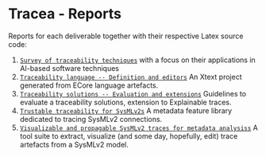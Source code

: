 # Tracea - Reports

Reports for each deliverable together with their respective Latex source code:

1. [`Survey of traceability techniques`](https://github.com/modelia/tracea/blob/master/8-reports/Tracea_Deliverable_1_CEA.pdf) with a focus on their applications in AI-based software techniques
2. [`Traceability language -- Definition and editors`](https://github.com/modelia/tracea/blob/master/8-reports/Tracea_Deliverable_2_CEA.pdf) An Xtext project generated from ECore language artefacts.
3. [`Traceability solutions -- Evaluation and extensions`](https://github.com/modelia/tracea/blob/master/8-reports/Tracea_Deliverable_3_CEA.pdf) Guidelines to evaluate a traceability solutions, extension to Explainable traces.
4. [`Trustable traceability for SysMLv2s`](https://github.com/modelia/tracea/blob/master/8-reports/Tracea_Deliverable_4_CEA.pdf) A metadata feature library dedicated to tracing SysMLv2 connections.
5. [`Visualizable and propagable SysMLv2 traces for metadata analysiss`](https://github.com/modelia/tracea/blob/master/8-reports/Tracea_Deliverable_5_CEA.pdf) A tool suite to extract, visualize (and some day, hopefully, edit) trace artefacts from a SysMLv2 model.
